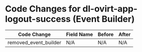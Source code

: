 # Code Changes for dl-ovirt-app-logout-success (Event Builder)

| Code Change | Field Name | Before | After |
|-------------|------------|--------|-------|
| removed_event_builder | N/A | N/A | N/A |